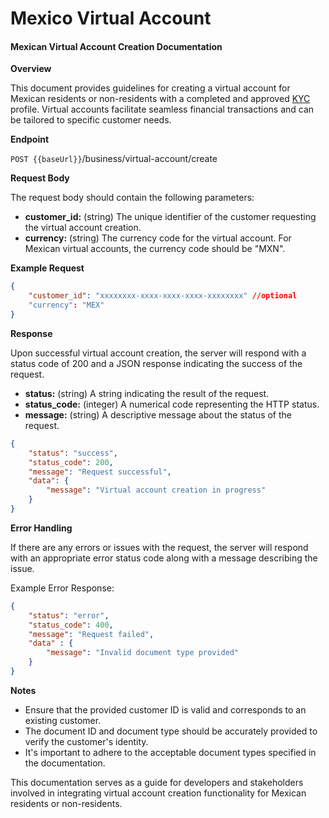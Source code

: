 # Mexico Virtual Account

#### Mexican Virtual Account Creation Documentation

**Overview**

This document provides guidelines for creating a virtual account for Mexican residents or non-residents with a completed and approved [KYC](../../../compliance/verification/) profile. Virtual accounts facilitate seamless financial transactions and can be tailored to specific customer needs.

**Endpoint**

`POST {{baseUrl}}`/business/virtual-account/create

**Request Body**

The request body should contain the following parameters:

* **customer\_id:** (string) The unique identifier of the customer requesting the virtual account creation.
* **currency:** (string) The currency code for the virtual account. For Mexican virtual accounts, the currency code should be "MXN".

**Example Request**

```json
{
    "customer_id": "xxxxxxxx-xxxx-xxxx-xxxx-xxxxxxxx" //optional
    "currency": "MEX"
}
```

**Response**

Upon successful virtual account creation, the server will respond with a status code of 200 and a JSON response indicating the success of the request.

* **status:** (string) A string indicating the result of the request.
* **status\_code:** (integer) A numerical code representing the HTTP status.
* **message:** (string) A descriptive message about the status of the request.

```json
{
    "status": "success",
    "status_code": 200,
    "message": "Request successful",
    "data": {
        "message": "Virtual account creation in progress"
    }
}
```

**Error Handling**

If there are any errors or issues with the request, the server will respond with an appropriate error status code along with a message describing the issue.

Example Error Response:

```json
{
    "status": "error",
    "status_code": 400,
    "message": "Request failed",
    "data" : {
        "message": "Invalid document type provided"
    }
}
```

**Notes**

* Ensure that the provided customer ID is valid and corresponds to an existing customer.
* The document ID and document type should be accurately provided to verify the customer's identity.
* It's important to adhere to the acceptable document types specified in the documentation.

This documentation serves as a guide for developers and stakeholders involved in integrating virtual account creation functionality for Mexican residents or non-residents.
